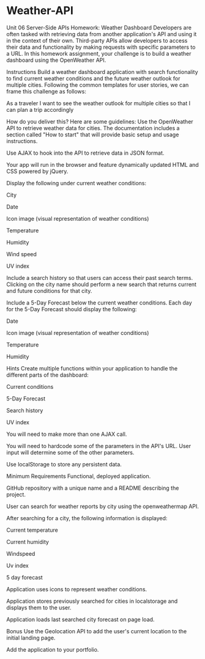 # Weather-API
Unit 06 Server-Side APIs Homework: Weather Dashboard
Developers are often tasked with retrieving data from another application's API and using it in the context of their own. Third-party APIs allow developers to access their data and functionality by making requests with specific parameters to a URL. In this homework assignment, your challenge is to build a weather dashboard using the OpenWeather API.

Instructions
Build a weather dashboard application with search functionality to find current weather conditions and the future weather outlook for multiple cities. Following the common templates for user stories, we can frame this challenge as follows:

As a traveler I want to see the weather outlook for multiple cities so that I can plan a trip accordingly

How do you deliver this? Here are some guidelines:
Use the OpenWeather API to retrieve weather data for cities. The documentation includes a section called "How to start" that will provide basic setup and usage instructions.

Use AJAX to hook into the API to retrieve data in JSON format.

Your app will run in the browser and feature dynamically updated HTML and CSS powered by jQuery.

Display the following under current weather conditions:

City

Date

Icon image (visual representation of weather conditions)

Temperature

Humidity

Wind speed

UV index

Include a search history so that users can access their past search terms. Clicking on the city name should perform a new search that returns current and future conditions for that city.

Include a 5-Day Forecast below the current weather conditions. Each day for the 5-Day Forecast should display the following:

Date

Icon image (visual representation of weather conditions)

Temperature

Humidity

Hints
Create multiple functions within your application to handle the different parts of the dashboard:

Current conditions

5-Day Forecast

Search history

UV index

You will need to make more than one AJAX call.

You will need to hardcode some of the parameters in the API's URL. User input will determine some of the other parameters.

Use localStorage to store any persistent data.

Minimum Requirements
Functional, deployed application.

GitHub repository with a unique name and a README describing the project.

User can search for weather reports by city using the openweathermap API.

After searching for a city, the following information is displayed:

Current temperature

Current humidity

Windspeed

Uv index

5 day forecast

Application uses icons to represent weather conditions.

Application stores previously searched for cities in localstorage and displays them to the user.

Application loads last searched city forecast on page load.

Bonus
Use the Geolocation API to add the user's current location to the initial landing page.

Add the application to your portfolio.
